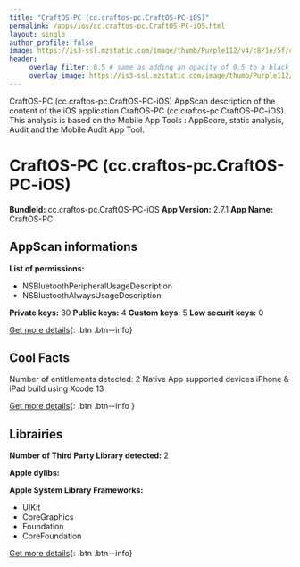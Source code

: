 ```yaml
---
title: "CraftOS-PC (cc.craftos-pc.CraftOS-PC-iOS)"
permalink: /apps/ios/cc.craftos-pc.CraftOS-PC-iOS.html
layout: single
author_profile: false
image: https://is3-ssl.mzstatic.com/image/thumb/Purple112/v4/c8/1e/5f/c81e5fea-6089-90a6-e658-de42e3f1db0c/AppIcon-0-1x_U007emarketing-0-7-0-85-220.png/512x512bb.jpg
header: 
     overlay_filter: 0.5 # same as adding an opacity of 0.5 to a black background
     overlay_image: https://is3-ssl.mzstatic.com/image/thumb/Purple112/v4/c8/1e/5f/c81e5fea-6089-90a6-e658-de42e3f1db0c/AppIcon-0-1x_U007emarketing-0-7-0-85-220.png/512x512bb.jpg
---
```

CraftOS-PC (cc.craftos-pc.CraftOS-PC-iOS) AppScan description of the content of the iOS application CraftOS-PC (cc.craftos-pc.CraftOS-PC-iOS). This analysis is based on the Mobile App Tools : AppScore, static analysis, Audit and the Mobile Audit App Tool.

# CraftOS-PC (cc.craftos-pc.CraftOS-PC-iOS)

**BundleId:** cc.craftos-pc.CraftOS-PC-iOS
**App Version:** 2.7.1
**App Name:** CraftOS-PC


## AppScan informations 

**List of permissions:** 
- NSBluetoothPeripheralUsageDescription
- NSBluetoothAlwaysUsageDescription
  
  
**Private keys:** 30
**Public keys:** 4
**Custom keys:** 5
**Low securit keys:** 0
  
[Get more details](/pricing.html){: .btn .btn--info}

## Cool Facts

Number of entitlements detected: 2
Native App
supported devices iPhone & iPad
build using Xcode 13
  
[Get more details](/pricing.html){: .btn .btn--info }

## Librairies 
**Number of Third Party Library detected:** 2


**Apple dylibs:**


**Apple System Library Frameworks:**
- UIKit
- CoreGraphics
- Foundation
- CoreFoundation


  
[Get more details](/pricing.html){: .btn .btn--info}

